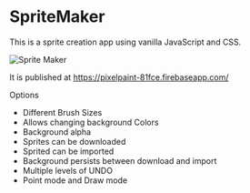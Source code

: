 # SpriteMaker

This is a sprite creation app using vanilla JavaScript and CSS. 

![Sprite Maker](/spritemaker2.png)


It is published at https://pixelpaint-81fce.firebaseapp.com/

Options
  * Different Brush Sizes
  * Allows changing background Colors
  * Background alpha
  * Sprites can be downloaded
  * Sprited can be imported
  * Background persists between download and import
  * Multiple levels of UNDO
  * Point mode and Draw mode
